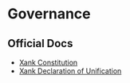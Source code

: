 # Governance

## Official Docs

- [Xank Constitution](https://github.com/xankmoney/governance/xank-constitution.md)
- [Xank Declaration of Unification](https://github.com/xankmoney/governance/xank-declaration-of-unification.md)

